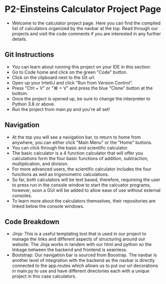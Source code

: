 # P2-Einsteins Calculator Project Page
* Welcome to the calculator project page. Here you can find the complied list of calculators organized by the navbar at the top. Read through our projects and visit the code comments if you are interested in any further details.
## Git Instructions
* You can learn about running this project on your IDE in this section:
* Go to Code home and click on the green "Code" button.
* Click on the clipboard next to the Git url.
* Open up your IntelliJ and click "Run from Version Control".
* Press "Ctrl + V" or "⌘ + V" and press the blue "Clone" button at the bottom.
* Once the project is opened up, be sure to change the interpreter to Python 3.8 or above.
* Run the project from main.py and you're all set!
## Navigation
* At the top you will see a navigation bar, to return to home from anywhere, you can either click "Main Menu" or the "Home" buttons.
* You can click through the basic and scientific calculator.
* The basic calculator is a 4 function calculator that will offer you calculations form the four basic functions of addition, subtraction, multiplication, and division.
* For more advanced users, the scientific calculator includes the four functions as well as trigonometric calculations.
* So far, both calculators will be text based, therefore, requireing the user to press run in the console window to start the calcuator programs, however, soon a GUI will be added to allow ease of use without external consoles.
* To learn more about the calculators themselves, their repositories are linked below the console windows. 
## Code Breakdown
* Jinja: This is a useful templating tool that is used in our project to manage the links and different aspects of structuring around our website. The Jinja works in tandem with our html and python so the linkage between the backend and frontend is seamless.
* Bootstrap: Our navigation bar is sourced from Boostrap. The navbar is another level of integration with the backend as the navbar is directly connected to the app.routes which allows us to put our url decorations in main.py to use and have different directories each with a unique project in this case calculators.

